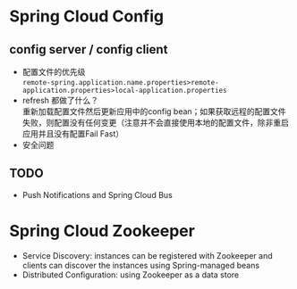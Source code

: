 # Spring Cloud Config

## config server / config client
- 配置文件的优先级  
`remote-spring.application.name.properties>remote-application.properties>local-application.properties`
- refresh 都做了什么？  
重新加载配置文件然后更新应用中的config bean；如果获取远程的配置文件失败，则配置没有任何变更（注意并不会直接使用本地的配置文件，除非重启应用并且没有配置Fail Fast）
- 安全问题

## TODO
- Push Notifications and Spring Cloud Bus

# Spring Cloud Zookeeper
- Service Discovery: instances can be registered with Zookeeper and clients can discover the instances using Spring-managed beans
- Distributed Configuration: using Zookeeper as a data store
